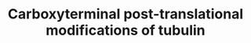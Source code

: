 ---
authors:
- ReactomeTeam
description: Tubulins fold into compact globular domains with less structured carboxyterminal
  tails. These tails vary in sequence between tubulin isoforms and are exposed on
  the surfaces of microtubules. They can undergo a variety of posttranslational modifications,
  including the attachment and removal of polyglutamate chains and in the case of
  alpha-tunulins the loss and reattachment of a terminal tyrosine (Tyr) residue. These
  modifications are associated with changes in the rigidity and stability of microtubules
  (Song & Brady 2015; Yu et al. 2015).<br>Mutations affecting these modification processes
  can have severe effects on phenotype (e.g., Ikegami et al. 2007). Nevertheless,
  the precise molecular mechanisms by which these changes in tubulin structure modulate
  its functions remain unclear, so these modification processes are simply annotated
  here as a series of chemical transformations of tubulins.  View original pathway
  at [http://www.reactome.org/PathwayBrowser/#DIAGRAM=8955332 Reactome].
last-edited: 2021-01-25
organisms:
- Homo sapiens
redirect_from:
- /index.php/Pathway:WP4075
- /instance/WP4075
schema-jsonld:
- '@context': https://schema.org/
  '@id': https://wikipathways.github.io/pathways/WP4075.html
  '@type': Dataset
  creator:
    '@type': Organization
    name: WikiPathways
  description: Tubulins fold into compact globular domains with less structured carboxyterminal
    tails. These tails vary in sequence between tubulin isoforms and are exposed on
    the surfaces of microtubules. They can undergo a variety of posttranslational
    modifications, including the attachment and removal of polyglutamate chains and
    in the case of alpha-tunulins the loss and reattachment of a terminal tyrosine
    (Tyr) residue. These modifications are associated with changes in the rigidity
    and stability of microtubules (Song & Brady 2015; Yu et al. 2015).<br>Mutations
    affecting these modification processes can have severe effects on phenotype (e.g.,
    Ikegami et al. 2007). Nevertheless, the precise molecular mechanisms by which
    these changes in tubulin structure modulate its functions remain unclear, so these
    modification processes are simply annotated here as a series of chemical transformations
    of tubulins.  View original pathway at [http://www.reactome.org/PathwayBrowser/#DIAGRAM=8955332
    Reactome].
  keywords:
  - 'Polyglycylated microtubule protofilament '
  - 'LRRC49 '
  - 'TUBB1 '
  - 'TTLL6 '
  - TTL
  - 'TUBA1A(1-450) '
  - 'TUBB6 '
  - 'TTLL7 '
  - 'TTLL11 '
  - 'TUBB3 '
  - dimer
  - 'TUBB8 '
  - 'TUBA1C '
  - 'GDP '
  - 'TTLL5 '
  - Pi
  - 'AGBL2 '
  - 'TUBA1C(1-448) '
  - ADP
  - 'TUBA3C/3D '
  - microtubule
  - 'TTLL12 '
  - tubulin
  - H2O
  - 'TTLL3 '
  - 'TUBB2A '
  - 'TTLL10 '
  - 'TPGS1 '
  - 'AGBL1 '
  - tubulin:beta
  - alphaY-beta tubulin
  - L-Glu
  - 'TTLL4 '
  - 'Polyglutamyl microtubule protofilament '
  - 'TUBA1B(1-450) '
  - CCPs
  - 'GTP '
  - 'VASH1 '
  - ATP
  - 'AGBL5 '
  - complex
  - 'VASH2 '
  - 'Tubulin beta-8 chain-like protein '
  - TTLL3,TTLL8,TTLL10
  - 'TUBA3E '
  - 'TUBA1A '
  - 'TUBB4B '
  - 'TUBA3C/3D(1-449) '
  - Gly
  - Microtubule
  - 'TTLL9 '
  - SVBP:VASH1,VASH2
  - 'AGBL3 '
  - 'SVBP '
  - 'TUBA1B '
  - 'NICN1 '
  - Polyglutamylated
  - 'AGBL4 '
  - 'TTLL1 '
  - 'TUBB2B '
  - detyr-alpha
  - 'TPGS2 '
  - L-Tyr
  - 'TUBB4A '
  - 'Microtubule protofilament '
  - TTLLs
  - 'TTLL2 '
  - 'TUBA3E(1-449) '
  - Polyglycylated
  - 'TTLL13P '
  - 'TTLL8 '
  - 'AGTPBP1 '
  - polyglutamylase
  license: CC0
  name: Carboxyterminal post-translational modifications of tubulin
seo: CreativeWork
title: Carboxyterminal post-translational modifications of tubulin
wpid: WP4075
---